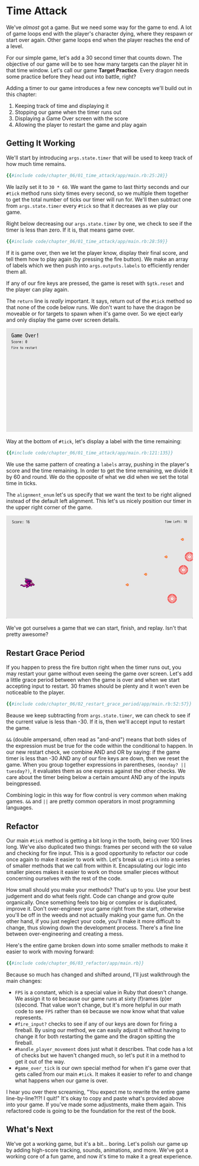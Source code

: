 # Time Attack

We've _almost_ got a game. But we need some way for the game to end. A lot of game loops end with the player's character dying, where they respawn or start over again. Other game loops end when the player reaches the end of a level.

For our simple game, let's add a 30 second timer that counts down. The objective of our game will be to see how many targets can the player hit in that time window. Let's call our game **Target Practice**. Every dragon needs some practice before they head out into battle, right?

Adding a timer to our game introduces a few new concepts we'll build out in this chapter:

1. Keeping track of time and displaying it
2. Stopping our game when the timer runs out
3. Displaying a Game Over screen with the score
4. Allowing the player to restart the game and play again

## Getting It Working

We'll start by introducing `args.state.timer` that will be used to keep track of how much time remains.

``` ruby
{{#include code/chapter_06/01_time_attack/app/main.rb:25:28}}
```

We lazily set it to `30 * 60`. We want the game to last thirty seconds and our `#tick` method runs sixty times every second, so we multiple them together to get the total number of ticks our timer will run for. We'll then subtract one from `args.state.timer` every `#tick` so that it decreases as we play our game.

Right below decreasing our `args.state.timer` by one, we check to see if the timer is less than zero. If it is, that means game over.

``` ruby
{{#include code/chapter_06/01_time_attack/app/main.rb:28:59}}
```
If it is game over, then we let the player know, display their final score, and tell them how to play again (by pressing the fire button). We make an array of labels which we then push into `args.outputs.labels` to efficiently render them all.

If any of our fire keys are pressed, the game is reset with `$gtk.reset` and the player can play again.

The `return` line is _really_ important. It says, return out of the `#tick` method so that none of the code below runs. We don't want to have the dragon be moveable or for targets to spawn when it's game over. So we eject early and only display the game over screen details.

![game over screen showing a score of 11 with text saying 'Fire to restart'](./img/c06-game-over.jpg)

Way at the bottom of `#tick`, let's display a label with the time remaining:

``` ruby
{{#include code/chapter_06/01_time_attack/app/main.rb:121:135}}
```

We use the same pattern of creating a `labels` array, pushing in the player's score and the time remaining. In order to get the time remaining, we divide it by 60 and round. We do the opposite of what we did when we set the total time in ticks.

The `alignment_enum` let's us specify that we want the text to be right aligned instead of the default left alignment. This let's us nicely position our timer in the upper right corner of the game.

![gameplay with Time Left reading 10 seconds](./img/c06-timer.jpg)

We've got ourselves a game that we can start, finish, and replay. Isn't that pretty awesome?

## Restart Grace Period

If you happen to press the fire button right when the timer runs out, you may restart your game without even seeing the game over screen. Let's add a little grace period between when the game is over and when we start accepting input to restart. 30 frames should be plenty and it won't even be noticeable to the player.

``` ruby
{{#include code/chapter_06/02_restart_grace_period/app/main.rb:52:57}}
```

Beause we keep subtracting from `args.state.timer`, we can check to see if the current value is less than -30. If it is, then we'll accept input to restart the game.

`&&` (double ampersand, often read as "and-and") means that both sides of the expression must be true for the code within the conditional to happen. In our new restart check, we combine AND and OR by saying: if the game timer is less than -30 AND any of our fire keys are down, then we reset the game. When you group together expressions in parentheses, `(monday? || tuesday?)`, it evaluates them as one express against the other checks. We care about the timer being below a certain amount AND any of the inputs beingpressed.

Combining logic in this way for flow control is very common when making games. `&&` and `||` are pretty common operators in most programming languages.

## Refactor

Our main `#tick` method is getting a bit long in the tooth, being over 100 lines long. We've also duplicated two things: frames per second with the `60` value and checking for fire input. This is a good opportunity to refactor our code once again to make it easier to work with. Let's break up `#tick` into a series of smaller methods that we call from within it. Encapsulating our logic into smaller pieces makes it easier to work on those smaller pieces without concerning ourselves with the rest of the code.

How small should you make your methods? That's up to you. Use your best judgement and do what feels right. Code can change and grow quite organically. Once something feels too big or complex or is duplicated, improve it. Don't over-engineer your game right from the start, otherwise you'll be off in the weeds and not actually making your game fun. On the other hand, if you just neglect your code, you'll make it more difficult to change, thus slowing down the development process. There's a fine line between over-engineering and creating a mess.

Here's the entire game broken down into some smaller methods to make it easier to work with moving forward:

``` ruby
{{#include code/chapter_06/03_refactor/app/main.rb}}
```

Because so much has changed and shifted around, I'll just walkthrough the main changes:

- `FPS` is a constant, which is a special value in Ruby that doesn't change. We assign it to `60` because our game runs at sixty (f)rames (p)er (s)econd. That value won't change, but it's more helpful in our math code to see `FPS` rather than `60` because we now know what that value represents.
- `#fire_input?` checks to see if any of our keys are down for firing a fireball. By using our method, we can easily adjust it without having to change it for both restarting the game and the dragon spitting the fireball.
- `#handle_player_movement` does just what it describes. That code has a lot of checks but we haven't changed much, so let's put it in a method to get it out of the way.
- `#game_over_tick` is our own special method for when it's game over that gets called from our main `#tick`. It makes it easier to refer to and change what happens when our game is over.


I hear you over there screaming, "You expect me to rewrite the entire game line-by-line?!?! I quit!" It's okay to copy and paste what's provided above into your game. If you've made some adjustments, make them again. This refactored code is going to be the foundation for the rest of the book.

## What's Next

We've got a working game, but it's a bit... boring. Let's polish our game up by adding high-score tracking, sounds, animations, and more. We've got a working core of a fun game, and now it's time to make it a great experience.
